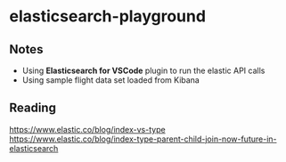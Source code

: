 # elasticsearch-playground

## Notes

- Using **Elasticsearch for VSCode** plugin to run the elastic API calls
- Using sample flight data set loaded from Kibana

## Reading

https://www.elastic.co/blog/index-vs-type
https://www.elastic.co/blog/index-type-parent-child-join-now-future-in-elasticsearch
